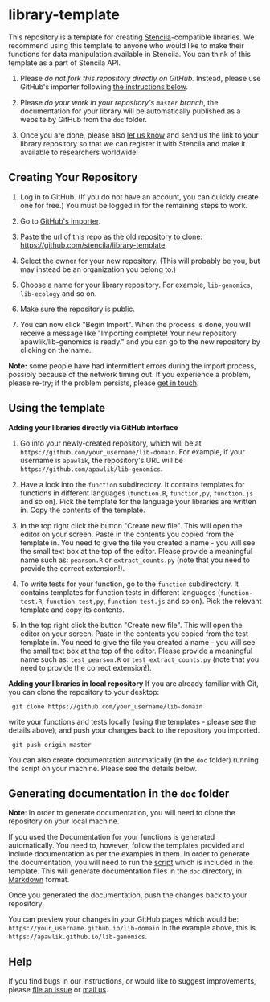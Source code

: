 # library-template

This repository is a template for creating [Stencila][stencila-site]-compatible libraries.
We recommend using this template to anyone who would like to make their functions for data
manipulation available in Stencila. You can think of this template as a part of Stencila API.

1.  Please *do not fork this repository directly on GitHub.*
    Instead, please use GitHub's importer following [the instructions below](#creating-your-repository).

2.  Please *do your work in your repository's `master` branch*,
    the documentation for your library will be 
    automatically published as a website by GitHub from the `doc` folder.

3.  Once you are done, please also [let us know][contact] and send us the link to your 
library repository so that we can register it with Stencila and make it available to 
researchers worldwide!


## Creating Your Repository

1.  Log in to GitHub.
    (If you do not have an account, you can quickly create one for free.)
    You must be logged in for the remaining steps to work.

2.  Go to [GitHub's importer][importer].

3.  Paste the url of this repo as the old repository to clone:
    <https://github.com/stencila/library-template>.

4.  Select the owner for your new repository.
    (This will probably be you, but may instead be an organization you belong to.)

5.  Choose a name for your library repository.
    For example, `lib-genomics`, `lib-ecology` and so on.

6.  Make sure the repository is public.

7.   You can now click "Begin Import".
    When the process is done,
    you will receive a message like
    "Importing complete! Your new repository apawlik/lib-genomics is ready."
    and you can go to the new repository by clicking on the name.

**Note:**
some people have had intermittent errors during the import process,
possibly because of the network timing out.
If you experience a problem, please re-try;
if the problem persists,
please [get in touch](#help).

## Using the template

**Adding your libraries directly via GitHub interface**

1.  Go into your newly-created repository,
    which will be at `https://github.com/your_username/lib-domain`.
    For example,
    if your username is `apawlik`,
    the repository's URL will be `https://github.com/apawlik/lib-genomics`.

2.  Have a look into the `function` subdirectory. It contains templates for
functions in different languages (`function.R`, `function,py`, `function.js` and so on).
Pick the template for the language your libraries are written in. Copy the contents of the template.

3. In the top right click the button "Create new file". This will open the editor on your screen.
Paste in the contents you copied from the template in. You need to give the file you created a name -
you will see the small text box at the top of the editor. Please provide a meaningful name such as:
`pearson.R` or `extract_counts.py` (note that you need to provide the correct extension!).

4. To write tests for your function, go to the `function` subdirectory. It contains templates for
function tests in different languages (`function-test.R`, `function-test,py`, `function-test.js` and so on).
Pick the relevant template and copy its contents.

5. In the top right click the button "Create new file". This will open the editor on your screen.
Paste in the contents you copied from the test template in. You need to give the file you created a name -
you will see the small text box at the top of the editor. Please provide a meaningful name such as:
`test_pearson.R` or `test_extract_counts.py` (note that you need to provide the correct extension!).

**Adding your libraries in local repository**
If you are already familiar with Git,
you can clone the repository to your desktop: 

```
 git clone https://github.com/your_username/lib-domain
```

write your functions and tests locally (using the templates - please see the details above),
and push your changes back to the repository you imported.

```
 git push origin master
```
    
 You can also create documentation automatically (in the `doc` folder) running the script on your machine.
 Please see the details below.


## Generating documentation in the `doc` folder

**Note**: In order to generate documentation, you will need to clone the repository on your local machine.

If you used the Documentation for your functions is generated automatically. You need to, however,
follow the templates provided and include documentation as per the examples in them.
In order to generate the documentation, you will need to run the [script](generate_doc.py)
which is included in the template. This will generate documentation files in the `doc` directory,
in [Markdown][markdown] format. 

Once you generated the documentation, push the changes back to your repository. 

You can preview your changes in your GitHub pages which would be: `https://your_username.github.io/lib-domain`
In the example above, this is `https://apawlik.github.io/lib-genomics`.


## Help

If you find bugs in our instructions,
or would like to suggest improvements,
please [file an issue][issues]
or [mail us][contact].

[contact]: mailto:hello@stenci.la
[conduct]: https://github.com/stencila/policies/blob/master/CONDUCT.md
[community-forum]: https://github.com/stencila/libcore/blob/master/docs/community.stenci.la
[github]: http://github.com
[importer]: https://github.com/new/import
[issues]: https://help.github.com/articles/creating-an-issue/
[how-contribute]: https://egghead.io/series/how-to-contribute-to-an-open-source-project-on-github
[stencila-site]: http://stenci.la/
[stencila-repo]: https://github.com/stencila/stencila
[stencila-twitter]: https://twitter.com/stencila
[stencila-gitter]: https://gitter.im/stencila/stencila/
[markdown]: https://daringfireball.net/projects/markdown
[libcore-contribute]: https://github.com/stencila/libcore/blob/master/CONTRIBUTING.md
[libraries-contribute]: computation/functions.md#domain-specific-libraries
[new-functions]: computation/functions.md#adding-new-functions
[node-contribute]: https://github.com/stencila/node/CONTRIBUTING.md
[desktop-contribute]: https://github.com/stencila/desktop/blob/master/CONTRIBUTING.md
[cli-contribute]: https://github.com/stencila/cli/CONTRIBUTING.md
[hub-contribute]: https://github.com/stencila/hub/CONTRIBUTING.md
[cloud-contribute]: https://github.com/stencila/cloud/CONTRIBUTING.md
[images-contribute]: https://github.com/stencila/images/CONTRIBUTING.md
